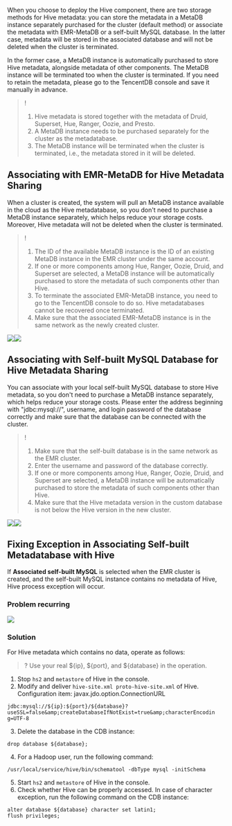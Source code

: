 When you choose to deploy the Hive component, there are two storage methods for Hive metadata: you can store the metadata in a MetaDB instance separately purchased for the cluster (default method) or associate the metadata with EMR-MetaDB or a self-built MySQL database. In the latter case, metadata will be stored in the associated database and will not be deleted when the cluster is terminated.

In the former case, a MetaDB instance is automatically purchased to store Hive metadata, alongside metadata of other components. The MetaDB instance will be terminated too when the cluster is terminated. If you need to retain the metadata, please go to the TencentDB console and save it manually in advance.
>!
>1. Hive metadata is stored together with the metadata of Druid, Superset, Hue, Ranger, Oozie, and Presto.  
>2. A MetaDB instance needs to be purchased separately for the cluster as the metadatabase.
>3. The MetaDB instance will be terminated when the cluster is terminated, i.e., the metadata stored in it will be deleted.

## Associating with EMR-MetaDB for Hive Metadata Sharing
When a cluster is created, the system will pull an MetaDB instance available in the cloud as the Hive metadatabase, so you don't need to purchase a MetaDB instance separately, which helps reduce your storage costs. Moreover, Hive metadata will not be deleted when the cluster is terminated.
> !
>1. The ID of the available MetaDB instance is the ID of an existing MetaDB instance in the EMR cluster under the same account.
>2. If one or more components among Hue, Ranger, Oozie, Druid, and Superset are selected, a MetaDB instance will be automatically purchased to store the metadata of such components other than Hive.
>3. To terminate the associated EMR-MetaDB instance, you need to go to the TencentDB console to do so. Hive metadatabases cannot be recovered once terminated.
>4. Make sure that the associated EMR-MetaDB instance is in the same network as the newly created cluster.
>
![](https://main.qcloudimg.com/raw/ea80da978befc52ce178f6dcd6efc549.png)![](https://main.qcloudimg.com/raw/e247c5d9419bfc87444546ffe8718eac.png)

## Associating with Self-built MySQL Database for Hive Metadata Sharing
You can associate with your local self-built MySQL database to store Hive metadata, so you don't need to purchase a MetaDB instance separately, which helps reduce your storage costs. Please enter the address beginning with "jdbc:mysql://", username, and login password of the database correctly and make sure that the database can be connected with the cluster.
> !
>1. Make sure that the self-built database is in the same network as the EMR cluster.
>2. Enter the username and password of the database correctly.
>3. If one or more components among Hue, Ranger, Oozie, Druid, and Superset are selected, a MetaDB instance will be automatically purchased to store the metadata of such components other than Hive.
>4. Make sure that the Hive metadata version in the custom database is not below the Hive version in the new cluster.
>
![](https://main.qcloudimg.com/raw/782ec9f2053ecbac9bb49590dd2849d0.png)![](https://main.qcloudimg.com/raw/80832e95e7603c83e416d279d5715ea6.png)

## Fixing Exception in Associating Self-built Metadatabase with Hive
If **Associated self-built MySQL** is selected when the EMR cluster is created, and the self-built MySQL instance contains no metadata of Hive, Hive process exception will occur.
### Problem recurring
![](https://staticintl.cloudcachetci.com/yehe/backend-news/UUHR194_%E5%9B%BD%E9%99%8510.png)
### Solution
For Hive metadata which contains no data, operate as follows:
>? Use your real ${ip}, ${port}, and ${database} in the operation.
>
1. Stop `hs2` and `metastore` of Hive in the console.
2. Modify and deliver `hive-site.xml proto-hive-site.xml` of Hive.
Configuration item: javax.jdo.option.ConnectionURL
```
jdbc:mysql://${ip}:${port}/${database}?useSSL=false&amp;createDatabaseIfNotExist=true&amp;characterEncodin
g=UTF-8
```
3. Delete the database in the CDB instance:
```
drop database ${database};
```
4. For a Hadoop user, run the following command:
```
/usr/local/service/hive/bin/schematool -dbType mysql -initSchema
```
5. Start `hs2` and `metastore` of Hive in the console.
6. Check whether Hive can be properly accessed.
In case of character exception, run the following command on the CDB instance:
```
alter database ${database} character set latin1;
flush privileges;
```
